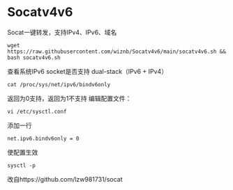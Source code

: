 # Socatv4v6
Socat一键转发，支持IPv4、IPv6、域名
```
wget https://raw.githubusercontent.com/wiznb/Socatv4v6/main/socatv4v6.sh && bash socatv4v6.sh
```
查看系统IPv6 socket是否支持 dual-stack（IPv6 + IPv4）
```
cat /proc/sys/net/ipv6/bindv6only
```
返回为0支持，返回为1不支持
编辑配置文件：
```
vi /etc/sysctl.conf
```
添加一行
```
net.ipv6.bindv6only = 0
```
使配置生效
```
sysctl -p
```
改自https://github.com/lzw981731/socat
